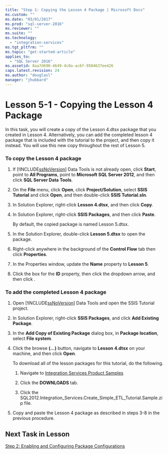 ```yaml
---
title: "Step 1: Copying the Lesson 4 Package | Microsoft Docs"
ms.custom: ""
ms.date: "03/01/2017"
ms.prod: "sql-server-2016"
ms.reviewer: ""
ms.suite: ""
ms.technology: 
  - "integration-services"
ms.tgt_pltfrm: ""
ms.topic: "get-started-article"
applies_to: 
  - "SQL Server 2016"
ms.assetid: 8aa7d690-4649-4c0a-ac6f-9504637ee426
caps.latest.revision: 24
ms.author: "douglasl"
manager: "jhubbard"
---
```

# Lesson 5-1 - Copying the Lesson 4 Package
In this task, you will create a copy of the Lesson 4.dtsx package that you created in Lesson 4. Alternatively, you can add the completed lesson 4 package that is included with the tutorial to the project, and then copy it instead. You will use this new copy throughout the rest of Lesson 5.  
  
### To copy the Lesson 4 package  
  
1.  If [!INCLUDE[ssNoVersion](../../advanced-analytics/r-services/includes/ssnoversion-md.md)] Data Tools is not already open, click **Start**, point to **All Programs**, point to **Microsoft SQL Server 2012**, and then click **SQL Server Data Tools**.  
  
2.  On the **File** menu, click **Open**, click **Project/Solution**, select **SSIS Tutorial** and click **Open**, and then double-click **SSIS Tutorial.sln**.  
  
3.  In Solution Explorer, right-click **Lesson 4.dtsx**, and then click **Copy**.  
  
4.  In Solution Explorer, right-click **SSIS Packages**, and then click **Paste**.  
  
    By default, the copied package is named Lesson 5.dtsx.  
  
5.  In the Solution Explorer, double-click **Lesson 5.dtsx** to open the package.  
  
6.  Right-click anywhere in the background of the **Control Flow** tab then click **Properties**.  
  
7.  In the Properties window, update the **Name** property to **Lesson 5**.  
  
8.  Click the box for the **ID** property, then click the dropdown arrow, and then click **<Generate New ID>**.  
  
### To add the completed Lesson 4 package  
  
1.  Open [!INCLUDE[ssNoVersion](../../advanced-analytics/r-services/includes/ssnoversion-md.md)] Data Tools and open the SSIS Tutorial project.  
  
2.  In Solution Explorer, right-click **SSIS Packages**, and click **Add Existing Package**.  
  
3.  In the **Add Copy of Existing Package** dialog box, in **Package location**, select **File system**.  
  
4.  Click the browse **(…)** button, navigate to **Lesson 4.dtsx** on your machine, and then click **Open**.  
  
    To download all of the lesson packages for this tutorial, do the following.  
  
    1.  Navigate to [Integration Services Product Samples](http://go.microsoft.com/fwlink/?LinkId=275027)  
  
    2.  Click the **DOWNLOADS** tab.  
  
    3.  Click the SQL2012.Integration_Services.Create_Simple_ETL_Tutorial.Sample.zip file.  
  
5.  Copy and paste the Lesson 4 package as described in steps 3-8 in the previous procedure.  
  
## Next Task in Lesson  
[Step 2: Enabling and Configuring Package Configurations](../../integration-services/tutorials/lesson-5-2-enabling-and-configuring-package-configurations.md)  
  
